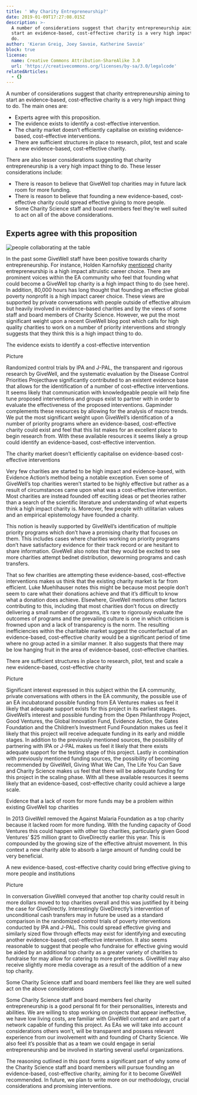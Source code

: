 ```yaml
---
title: ' Why Charity Entrepreneurship?'
date: 2019-01-09T17:27:08.015Z
description: >-
  A number of considerations suggest that charity entrepreneurship aiming to
  start an evidence-based, cost-effective charity is a very high impact thing to
  do.
author: 'Kieran Greig, Joey Savoie, Katherine Savoie'
block: true
license:
  name: Creative Commons Attribution-ShareAlike 3.0
  url: 'https://creativecommons.org/licenses/by-sa/3.0/legalcode'
relatedArticles:
  - {}
---
```

A number of considerations suggest that charity entrepreneurship aiming to start an evidence-based, cost-effective charity is a very high impact thing to do. The main ones are:

* Experts agree with this proposition.
* The evidence exists to identify a cost-effective intervention.
* The charity market doesn’t efficiently capitalise on existing evidence-based, cost-effective interventions.
* There are sufficient structures in place to research, pilot, test and scale a new evidence-based, cost-effective charity.

There are also lesser considerations suggesting that charity entrepreneurship is a very high impact thing to do. These lesser considerations include:

* There is reason to believe that GiveWell top charities may in future lack room for more funding.
* There is reason to believe that founding a new evidence-based, cost-effective charity could spread effective giving to more people.
* Some Charity Science staff and board members feel they’re well suited to act on all of the above considerations.



## ​Experts agree with this proposition

![people collaborating at the table](/img/job-opportunity-2_orig.png)

In the past some GiveWell staff have been positive towards charity entrepreneurship. For instance, Holden Karnofsky [mentioned](https://www.givewell.org/altruistic-career-choice) charity entrepreneurship is a high impact altruistic career choice. There are prominent voices within the EA community who feel that founding what could become a GiveWell top charity is a high impact thing to do (see here). In addition, 80,000 hours has long thought that founding an effective global poverty nonprofit is a high impact career choice. These views are supported by private conversations with people outside of effective altruism but heavily involved in evidence-based charities and by the views of some staff and board members of Charity Science. However, we put the most significant weight upon a recent GiveWell blog post which calls for high quality charities to work on a number of priority interventions and strongly suggests that they think this is a high impact thing to do.   ​

The evidence exists to identify a cost-effective intervention

Picture

Randomized control trials by IPA and J-PAL, the transparent and rigorous research by GiveWell, and the systematic evaluation by the Disease Control Priorities Projecthave significantly contributed to an existent evidence base that allows for the identification of a number of cost-effective interventions. It seems likely that communication with knowledgeable people will help fine tune proposed interventions and groups exist to partner with in order to evaluate the effectiveness of the proposed interventions. Gapminder complements these resources by allowing for the analysis of macro trends. We put the most significant weight upon GiveWell’s identification of a number of priority programs where an evidence-based, cost-effective charity could exist and feel that this list makes for an excellent place to begin research from. With these available resources it seems likely a group could identify an evidence-based, cost-effective intervention.  ​

The charity market doesn’t efficiently capitalise on evidence-based cost-effective interventions

Very few charities are started to be high impact and evidence-based, with Evidence Action’s method being a notable exception. Even some of GiveWell’s top charities weren’t started to be highly effective but rather as a result of circumstances came upon what was a cost-effective intervention. Most charities are instead founded off exciting ideas or pet theories rather than a search of the scientific literature and understanding of what experts think a high impact charity is. Moreover, few people with utilitarian values and an empirical epistemology have founded a charity.



This notion is heavily supported by GiveWell’s identification of multiple priority programs which don’t have a promising charity that focuses on them. This includes cases where charities working on priority programs don’t have satisfactory evidence for their track record or are hesitant to share information. GiveWell also notes that they would be excited to see more charities attempt bednet distribution, deworming programs and cash transfers.



That so few charities are attempting these evidence-based, cost-effective interventions makes us think that the existing charity market is far from efficient. Luke Muehlhauser notes this might be because most people don’t seem to care what their donations achieve and that it’s difficult to know what a donation does achieve. Elsewhere, GiveWell mentions other factors contributing to this, including that most charities don’t focus on directly delivering a small number of programs, it’s rare to rigorously evaluate the outcomes of programs and the prevailing culture is one in which criticism is frowned upon and a lack of transparency is the norm. The resulting inefficiencies within the charitable market suggest the counterfactual of an evidence-based, cost-effective charity would be a significant period of time where no group acted in a similar manner. It also suggests that there may be low hanging fruit in the area of evidence-based, cost-effective charities.

There are sufficient structures in place to research, pilot, test and scale a new evidence-based, cost-effective charity

Picture

Significant interest expressed in this subject within the EA community, private conversations with others in the EA community, the possible use of an EA incubatorand possible funding from EA Ventures makes us feel it likely that adequate support exists for this project in its earliest stages. GiveWell’s interest and possible funding from the Open Philanthropy Project, Good Ventures, the Global Innovation Fund, Evidence Action, the Gates Foundation and the Children’s Investment Fund Foundation makes us feel it likely that this project will receive adequate funding in its early and middle stages. In addition to the previously mentioned sources, the possibility of partnering with IPA or J-PAL makes us feel it likely that there exists adequate support for the testing stage of this project. Lastly in combination with previously mentioned funding sources, the possibility of becoming recommended by GiveWell, Giving What We Can, The Life You Can Save and Charity Science makes us feel that there will be adequate funding for this project in the scaling phase. With all these available resources it seems likely that an evidence-based, cost-effective charity could achieve a large scale.

Evidence that a lack of room for more funds may be a problem within existing GiveWell top charities

In 2013 GiveWell removed the Against Malaria Foundation as a top charity because it lacked room for more funding. With the funding capacity of Good Ventures this could happen with other top charities, particularly given Good Ventures’ $25 million grant to GiveDirectly earlier this year. This is compounded by the growing size of the effective altruist movement. In this context a new charity able to absorb a large amount of funding could be very beneficial.

A new evidence-based, cost-effective charity could bring effective giving to more people and institutions

Picture

In conversation GiveWell conveyed that another top charity could result in more dollars moved to top charities overall and this was justified by it being the case for GiveDirectly. Interestingly GiveDirectly’s intervention of unconditional cash transfers may in future be used as a standard comparison in the randomized control trials of poverty interventions conducted by IPA and J-PAL. This could spread effective giving and similarly sized flow through effects may exist for identifying and executing another evidence-based, cost-effective intervention. It also seems reasonable to suggest that people who fundraise for effective giving would be aided by an additional top charity as a greater variety of charities to fundraise for may allow for catering to more preferences. GiveWell may also receive slightly more media coverage as a result of the addition of a new top charity.

Some Charity Science staff and board members feel like they are well suited act on the above considerations

Some Charity Science staff and board members feel charity entrepreneurship is a good personal fit for their personalities, interests and abilities. We are willing to stop working on projects that appear ineffective, we have low living costs, are familiar with GiveWell content and are part of a network capable of funding this project. As EAs we will take into account considerations others won’t, will be transparent and possess relevant experience from our involvement with and founding of Charity Science. We also feel it’s possible that as a team we could engage in serial entrepreneurship and be involved in starting several useful organizations.



​The reasoning outlined in this post forms a significant part of why some of the Charity Science staff and board members will pursue founding an evidence-based, cost-effective charity, aiming for it to become GiveWell recommended. In future, we plan to write more on our methodology, crucial considerations and promising interventions.
